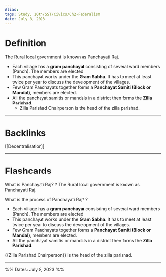 ```yaml
---
Alias:
tags: Study, 10th/SST/Civics/Ch2-Federalism
date: July 8, 2023
---
```

# Definition
The Rural local government is known as Panchayati Raj. 
- Each village has a **gram panchayat** consisting of several ward members (Panch). The members are elected
- This panchayat works under the **Gram Sabha**. It has to meet at least twice per year to discuss the development of the villages.
- Few Gram Panchayats together forms a **Panchayat Samiti (Block or Mandal)**, members are elected.
- All the panchayat samitis or mandals in a district then forms the **Zilla Parishad**.
	- Zilla Parishad Chairperson is the head of the zilla parishad.


---
# Backlinks
[[Decentralisation]]

---
# Flashcards

What is Panchayati Raj?
?
The Rural local government is known as Panchayati Raj. 
<!--SR:!2024-03-16,185,284-->

What is the process of Panchayati Raj?
?
- Each village has a **gram panchayat** consisting of several ward members (Panch). The members are elected
- This panchayat works under the **Gram Sabha**. It has to meet at least twice per year to discuss the development of the villages.
- Few Gram Panchayats together forms a **Panchayat Samiti (Block or Mandal)**, members are elected.
- All the panchayat samitis or mandals in a district then forms the **Zilla Parishad**.
<!--SR:!2024-06-13,114,280-->

{{Zilla Parishad Chairperson}} is the head of the zilla parishad.
<!--SR:!2024-03-19,26,260-->

---

%%
Dates: July 8, 2023
%%